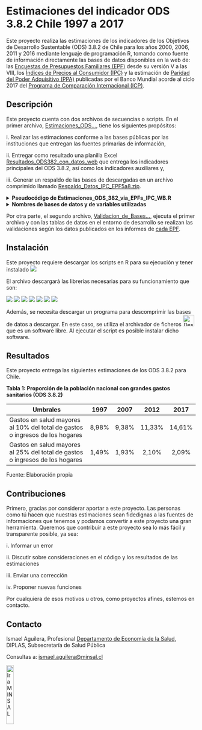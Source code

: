 # Estimaciones del indicador ODS 3.8.2 Chile 1997 a 2017

Este proyecto realiza las estimaciones de los indicadores de los Objetivos de Desarrollo Sustentable (ODS) 3.8.2 de Chile para los años 2000, 2006, 2011 y 2016 mediante lenguaje de programación R, tomando como fuente de información directamente las bases de datos disponibles en la web de: las [Encuestas de Presupuestos Familiares (EPF)](https://www.ine.gob.cl/estadisticas/sociales/ingresos-y-gastos/encuesta-de-presupuestos-familiares) desde su versión V a las VIII, los [Índices de Precios al Consumidor (IPC)](https://www.ine.gob.cl/estadisticas/economia/indices-de-precio-e-inflacion/indice-de-precios-al-consumidor) y la estimación de [Paridad del Poder Adquisitivo (PPA)](https://data.worldbank.org/indicator/PA.NUS.PRVT.PP?locations=CL) publicadas por el Banco Mundial acorde al ciclo 2017 del [Programa de Comparación Internacional (ICP)](https://www.worldbank.org/en/programs/icp).

## Descripción

Este proyecto cuenta con dos archivos de secuencias o scripts. En el primer archivo, [Estimaciones_ODS...](Estimaciones_ODS_382_via_EPFs_IPC_WB.R), tiene los siguientes propósitos:

i.  Realizar las estimaciones conforme a las bases públicas por las instituciones que entregan las fuentes primarias de información,

ii. Entregar como resultado una planilla Excel [Resultados_ODS382_con_datos_web](Resultados_ODS382_con_datos_web.xlsx) que entrega los indicadores principales del ODS 3.8.2, así como los indicadores auxiliares y,

iii. Generar un respaldo de las bases de descargadas en un archivo comprimido llamado [Respaldo_Datos_IPC_EPF5a8.zip](Respaldo_Datos382_IPC_EPF5a8.zip).

<details>
<summary><b>Pseudocódigo de Estimaciones_ODS_382_via_EPFs_IPC_WB.R</b> </summary>
<pre>
INICIALIZAR
  1. Cargar paquetes de librerías en R: si no están instalados, descargar e instalar
  2. Cargar programa 7zip para descomprimir archivos a descargar, 
    si no está instalado en la ruta específica, descargar e instalar el programa 7zip
  3. Generar funciones para facilitar ejecución:
    <b>Function 1</b> <i>Evaluar base como porcentaje de la población</i> (Base, poblacion, expresion, condicion)
    <b>Function 2</b> <i>Construir base según formatos estándares</i> (url_gastos, url_personas, hogar, gasto)
    <b>Function 3</b> <i>Estimar indicadores ODS 3.8.2</i> (Base, npersonas, factor_expansion, hogar)
    <b>Function 4</b> <i>Evaluar fórmula de medición de pobreza según Líneas de pobreza</i> (Base, npersonas, factor_expansion)
    <b>Function 5</b> <i>Estimar indicadores de empobrecimiento ODS 3.8.2</i> (Base, npersonas, factor_expansion, Linea_Pobreza)
    <b>Function 6</b> <i>Ajustar formatos de tablas de datos a planilla Excel con resultados</i> (Base, indicador)
    <b>Function 7</b> <i>Establecer líneas de Pobreza</i> (ipc_anio,Base_ODS, datos_OMS, son_extraidos, Base_datos_ipc, PPA_ref)
                      <b>if</b> (son_extraidos) <b>then</b> <i>usa datos online de PPA e IPC</i>
                      <b>else</b> <i>usa datos OPS</i> <b>end if</b>
  4. Extraer datos online:
    a) <i>Paridad de Poder Adquisitivo (PPA) desde sitio del Banco Mundial</i>
    b) <i>IPC desde sitio INE</i>
<br>
ALGORITMO ESTIMACIÓN PARA EPF 5 hasta 8
  1. <i>Descargar cada base según URL oficial en INE</i>
  2. Si (EPF == 7 | EPF == 8) ejecutar F2(), <i>sino construir base ad hoc</i>
  3. Ejecutar F3()
  4. Ejecutar F7()
  5. Ejecutar F5()
  6. <i>Guardar bases en carpeta</i> Datos

<br>
ALGORITMO ENTREGA DE COMPENDIO DE RESULTADOS ODS 3.8.2
  1. <i>Construir compendio de resultados de las estimaciones</i> F3() por cada EPF
  2. <i>Construir tabla de datos ODS 3.8.2</i> ejecutando F6()
  3. <i>Construir compendio de resultados</i> de las estimaciones F4() por cada EPF
  4. <i>Construir tabla de datos ODS 3.8.2 auxiliares</i> ejecutando F6()
  5. <i>Guardar planilla con tablas de datos ODS 3.8.2 y auxiliares</i>
<br>
PROCEDIMIENTO DE RESPALDO Y LIMPIEZA
  1. <i>Eliminar archivos comprimidos</i>
  2. <i>Comprimir bases en carpeta Datos</i>
  3. <i>Eliminar carpeta Datos</i>
  
  
</pre>

> Este pseudocódigo busca identificar las acciones de las secuencias y la relación con las funciones utilizadas
</details>

<details>
    <summary><b>Nombres de bases de datos y de variables utilizadas</b></summary>
		<table>
			<tr>
			<td>	<b>Bases y Variables</b>	</td>
			<td>	<b>EPF V</b> 	</td>
			<td>	<b>EPF VI</b>	</td>
			<td>	<b>EPF VII</b>	</td>
			<td>	<b>EPF VIII</b>	</td>
			</tr>
			<tr>
			<td>	Base Personas (BP)	</td>
			<td>	Personas.csv	</td>
			<td>	Ingreso_Qing_Hogares_Nacional_Real.csv	</td>
			<td>	base-personas-vii-epf-(formato-csv).csv	</td>
			<td>	base-personas-viii-epf-(formato-csv).csv	</td>
			</tr>
			<tr>
			<td>	Base Gasto (BG)	</td>
			<td>	Gasto.csv	</td>
			<td>	Gasto_QIng_Nacional_Real.csv	</td>
			<td>	base-gastos-vii-epf-(formato-csv).csv	</td>
			<td>	base-gastos-viii-epf-(formato-csv).csv	</td>
			</tr>
			<tr>
			<td>	Base Factor Expansión (BFE)	</td>
			<td>	Factor_expansion.csv	</td>
			<td>		</td>
			<td>		</td>
			<td>		</td>
			</tr>
			<tr>
			<td>	Identificador hogar	</td>
			<td>	Codigo_hogar en BG y Numero_hogar en BP	</td>
			<td>	Clave_hogar en BP y clave_hogar en BG	</td>
			<td>	FOLIO en BP y BG	</td>
			<td>	FOLIO en BP y BG	</td>
			</tr>
			<tr>
			<td>	Número de personas	</td>
			<td>	Número de filas por Numero_hogar en BP	</td>
			<td>	PersonasXHogar en BP	</td>
			<td>	NPERSONA en BP	</td>
			<td>	NPERSONAS en BP	</td>
			</tr>
			<tr>
			<td>	Factor de expansión	</td>
			<td>	Factor_expansion_año en BFE	</td>
			<td>	Factor_Expansion_Anual en BP	</td>
			<td>	FE en BP	</td>
			<td>	FE en BP	</td>
			</tr>
			<tr>
			<td>	Consumo del hogar	</td>
			<td>	Gasto en BG + Arriendo_imputado_vivienda en BP	</td>
			<td>	Gasto_Real en BG + Arriendo_Imputado en BP	</td>
			<td>	GASTOT_FNR_AI en BP	</td>
			<td>	GASTOT_HD_AI en BP	</td>
			</tr>
			<tr>
			<td>	Gastos en salud	</td>
			<td>	Gasto si Codigo_producto comienza con 5 en BG	</td>
			<td>	Gasto_Real si CodP01=="5000" en BG	</td>
			<td>	Gasto si [D=="6"] en BG	</td>
			<td>	Gasto si [D=="6"] en BG	</td>
			</tr>
		</table>
</details>



Por otra parte, el segundo archivo, [Validacion_de_Bases...](Validacion_de_Bases_y_Estimaciones_con_resultados_EPFs.R), ejecuta el primer archivo y con las tablas de datos en el entorno de desarrollo se realizan las validaciones según los datos publicados en los informes de [cada EPF](https://www.ine.gob.cl/estadisticas/sociales/ingresos-y-gastos/encuesta-de-presupuestos-familiares).

## Instalación

Este proyecto requiere descargar los scripts en R para su ejecución y tener instalado ![](https://img.shields.io/badge/R>%3D-4.2.0-blue.svg)

El archivo descargará las librerías necesarias para su funcionamiento que son:

![](https://img.shields.io/badge/data.table-1.14.2-blue) ![](https://img.shields.io/badge/scales-1.2.0-blue) ![](https://img.shields.io/badge/readxl-1.4.0-blue) ![](https://img.shields.io/badge/writexl-1.4.0-blue) ![](https://img.shields.io/badge/laeken-0.5.2-blue) ![](https://img.shields.io/badge/jsonlite-1.8.0-blue) ![](https://img.shields.io/badge/installr-0.23.4-blue)

Además, se necesita descargar un programa para descomprimir las bases de datos a descargar. En este caso, se utiliza el archivador de ficheros <a href="https://7-zip.org/download.html"><img src="https://7-zip.org/7ziplogo.png" title="Descargar 7zip" width="30"></a> que es un software libre. Al ejecutar el script es posible instalar dicho software.

## Resultados

Este proyecto entrega las siguientes estimaciones de los ODS 3.8.2 para Chile.

**Tabla 1: Proporción de la población nacional con grandes gastos sanitarios (ODS 3.8.2)**

| Umbrales                                                                     | 1997  | 2007  |  2012  |  2017  |
|------------------------------------------------------------------------------|:-----:|:-----:|:------:|:------:|
| Gastos en salud mayores al 10% del total de gastos o ingresos de los hogares | 8,98% | 9,38% | 11,33% | 14,61% |
| Gastos en salud mayores al 25% del total de gastos o ingresos de los hogares | 1,49% | 1,93% | 2,10%  | 2,09%  |

Fuente: Elaboración propia

## Contribuciones

Primero, gracias por considerar aportar a este proyecto. Las personas como tú hacen que nuestras estimaciones sean fidedignas a las fuentes de informaciones que tenemos y podamos convertir a este proyecto una gran herramienta. Queremos que contribuir a este proyecto sea lo más fácil y transparente posible, ya sea:

i.  Informar un error

ii. Discutir sobre consideraciones en el código y los resultados de las estimaciones

iii. Enviar una corrección

iv. Proponer nuevas funciones

Por cualquiera de esos motivos u otros, como proyectos afines, estemos en contacto.

## Contacto

Ismael Aguilera, Profesional [Departamento de Economía de la Salud](http://desal.minsal.cl/), DIPLAS, Subsecretaría de Salud Pública

Consultas a: [ismael.aguilera\@minsal.cl](mailto:ismael.aguilera@minsal.cl)

<a href="https://www.minsal.cl/"><img src="https://i0.wp.com/diplas.minsal.cl/wp-content/uploads/2018/11/logo-minsal.png?ssl=1" title="Ir a MINSAL" width="20%"></a>


